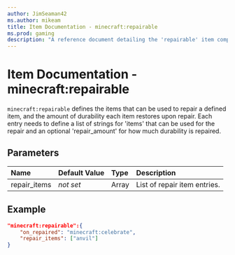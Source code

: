 ```yaml
---
author: JimSeaman42
ms.author: mikeam
title: Item Documentation - minecraft:repairable
ms.prod: gaming
description: "A reference document detailing the 'repairable' item component"
---
```


# Item Documentation - minecraft:repairable

`minecraft:repairable` defines the items that can be used to repair a defined item, and the amount of durability each item restores upon repair. Each entry needs to define a list of strings for 'items' that can be used for the repair and an optional 'repair_amount' for how much durability is repaired.

## Parameters

|Name |Default Value  |Type  |Description  |
|:----------|:----------|:----------|:----------|
|repair_items|*not set* | Array| List of repair item entries. |

## Example

```json
"minecraft:repairable":{
    "on_repaired": "minecraft:celebrate",
    "repair_items": ["anvil"]
}
```
